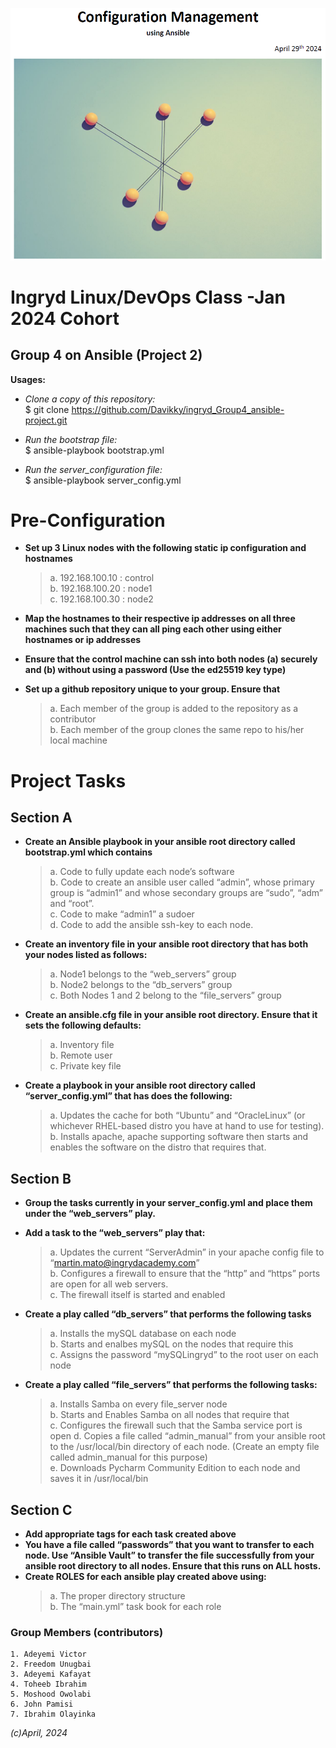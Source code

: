 ![Group4-ansible](https://raw.githubusercontent.com/Davikky/ingryd_Group4_ansible-project/main/Group4-ansible.PNG)  

# Ingryd Linux/DevOps Class -Jan 2024 Cohort
## Group 4 on Ansible (Project 2)

**Usages:**
- *Clone a copy of this repository:*  
	$ git clone https://github.com/Davikky/ingryd_Group4_ansible-project.git  

- *Run the bootstrap file:*  
	$ ansible-playbook bootstrap.yml  

- *Run the server_configuration file:*  
	$ ansible-playbook server_config.yml  

# Pre-Configuration
- **Set up 3 Linux nodes with the following static ip configuration and hostnames**  
	> a. 192.168.100.10 : control  
	> b. 192.168.100.20 : node1  
	> c. 192.168.100.30 : node2  

- **Map the hostnames to their respective ip addresses on all three machines such that they can all ping each other using either hostnames or ip addresses**  

- **Ensure that the control machine can ssh into both nodes (a) securely and (b) without using a password (Use the ed25519 key type)**  

- **Set up a github repository unique to your group. Ensure that**  
	> a. Each member of the group is added to the repository as a contributor  
	> b. Each member of the group clones the same repo to his/her local machine  


# Project Tasks

## Section A
- **Create an Ansible playbook in your ansible root directory called bootstrap.yml which contains**  
	> a. Code to fully update each node’s software  
	> b. Code to create an ansible user called “admin”, whose primary group is “admin1” and whose secondary groups are “sudo”, “adm” and “root”.  
	> c. Code to make “admin1” a sudoer  
	> d. Code to add the ansible ssh-key to each node.  

- **Create an inventory file in your ansible root directory that has both your nodes listed as follows:**  
	> a. Node1 belongs to the “web_servers” group  
	> b. Node2 belongs to the “db_servers” group  
	> c. Both Nodes 1 and 2 belong to the “file_servers” group

 - **Create an ansible.cfg file in your ansible root directory. Ensure that it sets the following defaults:**  
	> a. Inventory file  
	> b. Remote user  
	> c. Private key file

 - **Create a playbook in your ansible root directory called “server_config.yml” that has does the following:** 
	> a. Updates the cache for both “Ubuntu” and “OracleLinux” (or whichever RHEL-based distro you have at hand to use for testing).  
	> b. Installs apache, apache supporting software then starts and enables the software on the distro that requires that.

 ## Section B
 - **Group the tasks currently in your server_config.yml and place them under the “web_servers” play.**

 - **Add a task to the “web_servers” play that:**  
	> a. Updates the current “ServerAdmin” in your apache config file to “martin.mato@ingrydacademy.com”  
	> b. Configures a firewall to ensure that the “http” and “https” ports are open for all web servers.  
	> c. The firewall itself is started and enabled

 - **Create a play called “db_servers” that performs the following tasks**  
	> a. Installs the mySQL database on each node  
	> b. Starts and enalbes mySQL on the nodes that require this  
	> c. Assigns the password “mySQLingryd” to the root user on each node

 - **Create a play called “file_servers” that performs the following tasks:**  
	> a. Installs Samba on every file_server node  
	> b. Starts and Enables Samba on all nodes that require that  
	> c. Configures the firewall such that the Samba service port is open
 	> d. Copies a file called “admin_manual” from your ansible root to the /usr/local/bin directory of each node. (Create an empty file called admin_manual for this purpose)  
	> e. Downloads Pycharm Community Edition to each node and saves it in /usr/local/bin

 ## Section C
 - **Add appropriate tags for each task created above**
 - **You have a file called “passwords” that you want to transfer to each node. Use “Ansible Vault” to transfer the file successfully from your ansible root directory to all nodes. Ensure that this runs on ALL hosts.**
 - **Create ROLES for each ansible play created above using:**
   	> a. The proper directory structure  
	> b. The “main.yml” task book for each role  

### Group Members (contributors)
	1. Adeyemi Victor
	2. Freedom Unugbai
	3. Adeyemi Kafayat
	4. Toheeb Ibrahim
	5. Moshood Owolabi
	6. John Pamisi
	7. Ibrahim Olayinka
    
*(c)April, 2024*
